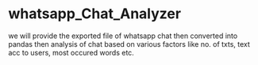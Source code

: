 # whatsapp_Chat_Analyzer
we will provide the exported file of whatsapp chat then converted into pandas then analysis of chat based on various factors like no. of txts, text acc to users, most occured words etc.

